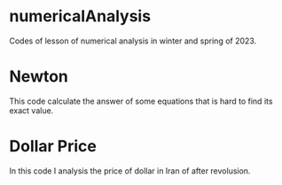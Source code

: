 # numericalAnalysis
Codes of lesson of numerical analysis in winter and spring of 2023.

# Newton
This code calculate the answer of some equations that is hard to find its exact value.

# Dollar Price
In this code I analysis the price of dollar in Iran of after revolusion.
